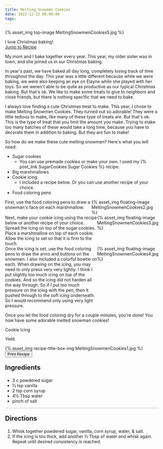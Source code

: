 ```yaml
---
title: Melting Snowmen Cookies
date: 2022-12-22 00:00:00
tags:
---
```


{% asset_img top-image MeltingSnowmenCookies5.jpg %}
<div class="post-body">
I love Christmas baking! 

<br>
<!--more-->

<a class="jump-to-recipe-btn" href="#recipejump"> 
    Jump to Recipe
</a>

My mom and I bake together every year. This year, my older sister was in town, and she joined us in our Christmas baking. 

In year's past, we have baked all day long, completely losing track of time throughout the day. This year was a little different because while we were baking, we were also keeping an eye on Elayne while she played with her toys. So we weren't able to be quite as productive as our typical Christmas baking. But that's ok. We like to make some treats to give to neighbors and close friends, but there is nothing specific that we need to bake. 

I always love finding a cute Christmas treat to make. This year, I chose to make Melting Snowmen Cookies. They turned out so adorable! They were a little tedious to make, like many of these type of treats are. But that's ok. This is the type of treat that you limit the amount you make. Trying to make too many batches of these would take a long time, because you have to decorate them in addition to baking. But they are fun to make! 

So how do we make these cute melting snowmen? 
Here's what you will need: 
<ul class="post-body">
    <li>Sugar cookies
        <ul><li>You can use premade cookies or make your own. I used my {% post_link SugarCookies Sugar Cookies %} recipe.</li></ul>
    </li>
    <li>Big marshmallows</li>
    <li>Cookie icing
        <ul><li>I included a recipe below. Or you can use another recipe of your choice.</li></ul>
    </li>
    <li>Food coloring pens</li>
</ul>

<div style="display:flex;">
First, use the food coloring pens to draw a snowman's face on each marshmallow. 
<div>
    {% asset_img floating-image MeltingSnowmenCookies2.jpg %}
</div>
</div>

<div style="display:flex;">
Next, make your cookie icing using the recipe below or another recipe of your choice. Spread the icing on top of the sugar cookies. Place a marshmallow on top of each cookie. Allow the icing to set so that it is firm to the touch. 
<div>
    {% asset_img floating-image MeltingSnowmenCookies3.jpg %}
</div>
</div>

<div style="display:flex;">
Once the icing is set, use the food coloring pens to draw the arms and buttons on the snowmen. I also included a colorful bowtie on each. When drawing on the icing, you may need to only press very very lightly. I think I put slightly too much icing on top of the cookies. And so the icing did not harden all the way through. So if I put too much pressure on the icing with the pen, then it pushed through to the soft icing underneath. So I would recommend only using very light pressure. 
<div>
    {% asset_img floating-image MeltingSnowmenCookies4.jpg %}
</div>
</div>

Once you let the food coloring dry for a couple minutes, you're done! You now have some adorable melted snowman cookies! 
<br>
</div>

<div id="recipejump"></div>
<div id="recipe">
    <div class="recipe-box">
        <div class="recipe-title-box">
            <div>
                <div class="recipe-title-box-title">
                    <div class="recipe-title-box-header">Cookie Icing</div>
                </div>
                <p class="recipe-title-box-title" style="font-family: Arial;">Yield: </p>
            </div>
            {% asset_img recipe-title-box-img MeltingSnowmenCookies1.jpg %}
            <button class="print-recipe"
                    type="button"
                    onclick="printDIV('recipe')" >
                Print Recipe
            </button>
        </div>
        <p style="font-size:150%;"><b>Ingredients</b></p>
        <ul class="post-body">
                <li>3 c powdered sugar</li>
                <li>½ tsp vanilla</li>
                <li>2 tsp corn syrup</li>
                <li>4½ Tbsp water</li>
                <li>pinch of salt</li>
        </ul>
        <hr style="height:1px;background-color:rgb(189, 189, 189) ">
        <p style="font-size:150%;"><b>Directions</b></p>
        <ol class="post-body">
            <li>Whisk together powdered sugar, vanilla, corn syrup, water, & salt.</li>
            <li>If the icing is too thick, add another ½ Tbsp of water and whisk again. Repeat until desired consistency is reached.</li>
        </ol> 
    </div>
</div>

<br>
